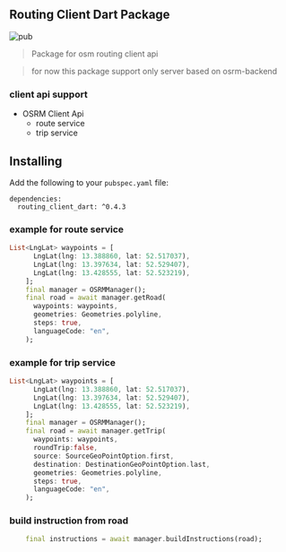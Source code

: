 ## Routing Client Dart Package
![pub](https://img.shields.io/badge/pub-v0.4.3-orange)


> Package for osm routing client api 

> for now this package support only server based on osrm-backend

### client api support

* OSRM Client Api 
  * route service
  * trip service

## Installing

Add the following to your `pubspec.yaml` file:

    dependencies:
      routing_client_dart: ^0.4.3


### example for route service

```dart
List<LngLat> waypoints = [
      LngLat(lng: 13.388860, lat: 52.517037),
      LngLat(lng: 13.397634, lat: 52.529407),
      LngLat(lng: 13.428555, lat: 52.523219),
    ];
    final manager = OSRMManager();
    final road = await manager.getRoad(
      waypoints: waypoints,
      geometries: Geometries.polyline,
      steps: true,
      languageCode: "en",
    );
```

### example for trip service

```dart
List<LngLat> waypoints = [
      LngLat(lng: 13.388860, lat: 52.517037),
      LngLat(lng: 13.397634, lat: 52.529407),
      LngLat(lng: 13.428555, lat: 52.523219),
    ];
    final manager = OSRMManager();
    final road = await manager.getTrip(
      waypoints: waypoints,
      roundTrip:false,
      source: SourceGeoPointOption.first,
      destination: DestinationGeoPointOption.last,
      geometries: Geometries.polyline,
      steps: true,
      languageCode: "en",
    );
```

### build instruction from road

```dart
    final instructions = await manager.buildInstructions(road);
```